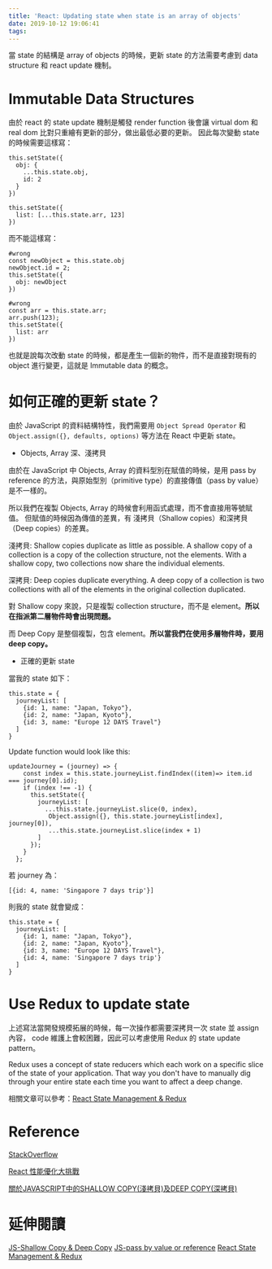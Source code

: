 ```yaml
---
title: 'React: Updating state when state is an array of objects'
date: 2019-10-12 19:06:41
tags:
---
```


當 state 的結構是 array of objects 的時候，更新 state 的方法需要考慮到 data structure 和 react update 機制。

# Immutable Data Structures

由於 react 的 state update 機制是觸發 render function 後會讓 virtual dom 和 real dom 比對只重繪有更新的部分，做出最低必要的更新。
因此每次變動 state 的時候需要這樣寫：
```
this.setState({
  obj: {
    ...this.state.obj,
    id: 2
  }
})
  
this.setState({
  list: [...this.state.arr, 123]
})
```

而不能這樣寫：
```
#wrong
const newObject = this.state.obj
newObject.id = 2;
this.setState({
  obj: newObject
})
  
#wrong
const arr = this.state.arr;
arr.push(123);
this.setState({
  list: arr
})
```

也就是說每次改動 state 的時候，都是產生一個新的物件，而不是直接對現有的 object 進行變更，這就是 Immutable data 的概念。

# 如何正確的更新 state？

由於 JavaScript 的資料結構特性，我們需要用 `Object Spread Operator` 和 `Object.assign({}, defaults, options)` 等方法在 React 中更新 state。

- Objects, Array 深、淺拷貝

由於在 JavaScript 中 Objects, Array 的資料型別在賦值的時候，是用 pass by reference 的方法，與原始型別（primitive type）的直接傳值（pass by value）是不一樣的。

所以我們在複製 Objects, Array 的時候會利用函式處理，而不會直接用等號賦值。
但賦值的時候因為傳值的差異，有 淺拷貝（Shallow copies）和深拷貝（Deep copies）的差異。


淺拷貝: 
Shallow copies duplicate as little as possible. A shallow copy of a collection is a copy of the collection structure, not the elements. With a shallow copy, two collections now share the individual elements.

深拷貝:
Deep copies duplicate everything. A deep copy of a collection is two collections with all of the elements in the original collection duplicated.

對 Shallow copy 來說，只是複製 collection structure，而不是 element。**所以在指派第二層物件時會出現問題。**

而 Deep Copy 是整個複製，包含 element。**所以當我們在使用多層物件時，要用 deep copy。**

- 正確的更新 state

當我的 state 如下：
```
this.state = {
  journeyList: [
    {id: 1, name: "Japan, Tokyo"},
    {id: 2, name: "Japan, Kyoto"},
    {id: 3, name: "Europe 12 DAYS Travel"}
  ]
}
```

Update function would look like this:
```
updateJourney = (journey) => {
    const index = this.state.journeyList.findIndex((item)=> item.id === journey[0].id);
    if (index !== -1) {
      this.setState({
        journeyList: [
          ...this.state.journeyList.slice(0, index),
           Object.assign({}, this.state.journeyList[index], journey[0]),
           ...this.state.journeyList.slice(index + 1)
        ]
      });
    }
  };

```

若 journey 為：

```
[{id: 4, name: 'Singapore 7 days trip'}]

```

則我的 state 就會變成：
```
this.state = {
  journeyList: [
    {id: 1, name: "Japan, Tokyo"},
    {id: 2, name: "Japan, Kyoto"},
    {id: 3, name: "Europe 12 DAYS Travel"},
    {id: 4, name: 'Singapore 7 days trip'}
  ]
}
```

# Use Redux to update state

上述寫法當開發規模拓展的時候，每一次操作都需要深拷貝一次 state 並 assign 內容， code 維護上會較困難，因此可以考慮使用 Redux 的 state update pattern。

Redux uses a concept of state reducers which each work on a specific slice of the state of your application. That way you don't have to manually dig through your entire state each time you want to affect a deep change.

相關文章可以參考：[React State Management & Redux](https://chinyun.github.io/myblog/2019/10/09/React-State-Management-Redux/)

# Reference

[StackOverflow](https://stackoverflow.com/questions/37662708/react-updating-state-when-state-is-an-array-of-objects)

[React 性能優化大挑戰](https://blog.techbridge.cc/2018/01/05/react-render-optimization/)

[關於JAVASCRIPT中的SHALLOW COPY(淺拷貝)及DEEP COPY(深拷貝)](https://dustinhsiao21.com/2018/01/07/javascript-shallow-copy-and-deep-copy/)

# 延伸閱讀

[JS-Shallow Copy & Deep Copy](https://chinyun.github.io/myblog/2019/11/13/JS-Shallow-Copy-Deep-Copy/)
[JS-pass by value or reference](https://chinyun.github.io/myblog/2019/11/13/JS-pass-by-value-or-reference/)
[React State Management & Redux](https://chinyun.github.io/myblog/2019/10/12/React-Updating-state-when-state-is-an-array-of-objects/)
